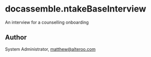 # docassemble.ntakeBaseInterview

An interview for a counselling onboarding

## Author

System Administrator, matthew@alteroo.com
